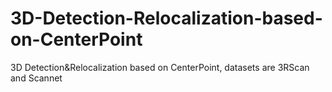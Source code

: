 # 3D-Detection-Relocalization-based-on-CenterPoint
3D Detection&amp;Relocalization based on CenterPoint, datasets are 3RScan and Scannet
